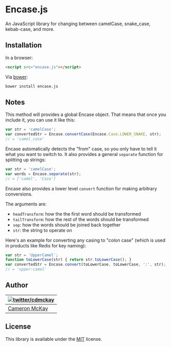 # Encase.js

An JavaScript library for changing between camelCase, snake_case, kebab-case, and more.  

## Installation

In a browser:

```html
<script src="encase.js"></script>
```

Via [bower](http://bower.io/):

```bash
bower install encase.js
```

## Notes

This method will provides a global Encase object. That means that once you include it, you can use it like this:

```javascript
var str = 'camelCase';
var convertedStr = Encase.convertCase(Encase.Case.LOWER_SNAKE, str);
// = 'camel_case'
```

Encase automatically detects the "from" case, so you only have to tell it what you want to switch to. It also provides
a general `separate` function for splitting up strings:

```javascript
var str = 'camelCase';
var words = Encase.separate(str);
// = ['camel', 'Case']
```

Encase also provides a lower level `convert` function for making arbitrary conversions. 

The arguments are:

* `headTransform`: how the the first word should be transformed
* `tailTransform`: how the rest of the words should be transformed
* `sep`: how the words should be joined back together
* `str`: the string to operate on

Here's an example for converting any casing to "colon case" (which is used in products like Redis for key naming):

```javascript
var str = 'UpperCamel';
function toLowerCase(str) { return str.toLowerCase(); }
var convertedStr = Encase.convert(toLowerCase, toLowerCase, ':', str);
// = 'upper:camel'
```

## Author

| [![twitter/cdmckay](https://gravatar.com/avatar/b181c028e6b51d408450e12ab68bf25c?s=70)](https://twitter.com/cdmckay "Follow @cdmckay on Twitter") |
|---|
| [Cameron McKay](https://cdmckay.org/) |

## License

This library is available under the [MIT](http://opensource.org/licenses/mit-license.php) license.
